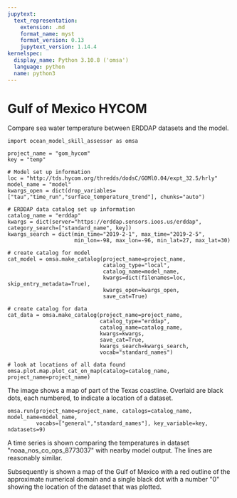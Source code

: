 ```yaml
---
jupytext:
  text_representation:
    extension: .md
    format_name: myst
    format_version: 0.13
    jupytext_version: 1.14.4
kernelspec:
  display_name: Python 3.10.8 ('omsa')
  language: python
  name: python3
---
```


# Gulf of Mexico HYCOM

Compare sea water temperature between ERDDAP datasets and the model.

```{code-cell} ipython3
import ocean_model_skill_assessor as omsa
```

```{code-cell} ipython3
project_name = "gom_hycom"
key = "temp"
```

```{code-cell} ipython3
# Model set up information
loc = "http://tds.hycom.org/thredds/dodsC/GOMl0.04/expt_32.5/hrly"
model_name = "model"
kwargs_open = dict(drop_variables=["tau","time_run","surface_temperature_trend"], chunks="auto")

# ERDDAP data catalog set up information
catalog_name = "erddap"
kwargs = dict(server="https://erddap.sensors.ioos.us/erddap", category_search=["standard_name", key])
kwargs_search = dict(min_time="2019-2-1", max_time="2019-2-5",
                     min_lon=-98, max_lon=-96, min_lat=27, max_lat=30)
```

```{code-cell} ipython3
# create catalog for model
cat_model = omsa.make_catalog(project_name=project_name, 
                              catalog_type="local", 
                              catalog_name=model_name, 
                              kwargs=dict(filenames=loc, skip_entry_metadata=True),
                              kwargs_open=kwargs_open,
                              save_cat=True)
```

```{code-cell} ipython3
# create catalog for data
cat_data = omsa.make_catalog(project_name=project_name, 
                             catalog_type="erddap", 
                             catalog_name=catalog_name, 
                             kwargs=kwargs,
                             save_cat=True,
                             kwargs_search=kwargs_search,
                             vocab="standard_names")
```

```{code-cell} ipython3
# look at locations of all data found
omsa.plot.map.plot_cat_on_map(catalog=catalog_name, project_name=project_name)
```

The image shows a map of part of the Texas coastline. Overlaid are black dots, each numbered, to indicate a location of a dataset.

```{code-cell} ipython3
omsa.run(project_name=project_name, catalogs=catalog_name, model_name=model_name,
         vocabs=["general","standard_names"], key_variable=key, ndatasets=9)
```

A time series is shown comparing the temperatures in dataset "noaa_nos_co_ops_8773037" with nearby model output. The lines are reasonably similar.

Subsequently is shown a map of the Gulf of Mexico with a red outline of the approximate numerical domain and a single black dot with a number "0" showing the location of the dataset that was plotted.
